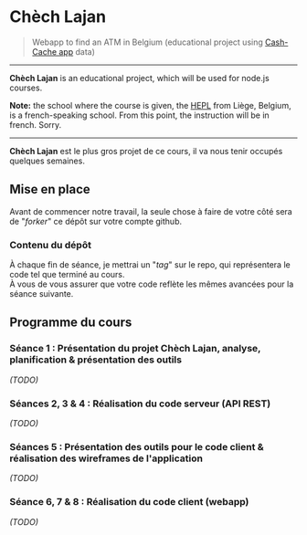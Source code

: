 # Chèch Lajan

> Webapp to find an ATM in Belgium (educational project using [Cash-Cache app](http://app.cash-cache.com) data)

* * *

**Chèch Lajan** is an educational project, which will be used for node.js courses.

**Note:** the school where the course is given, the [HEPL](http://www.provincedeliege.be/hauteecole) from Liège, Belgium, is a french-speaking school. From this point, the instruction will be in french. Sorry.

* * *

**Chèch Lajan** est le plus gros projet de ce cours, il va nous tenir occupés quelques semaines.

## Mise en place

Avant de commencer notre travail, la seule chose à faire de votre côté sera de "*forker*" ce dépôt sur votre compte github.

### Contenu du dépôt

À chaque fin de séance, je mettrai un "*tag*" sur le repo, qui représentera le code tel que terminé au cours.  
À vous de vous assurer que votre code reflète les mêmes avancées pour la séance suivante.

## Programme du cours

### Séance 1 : Présentation du projet Chèch Lajan, analyse, planification & présentation des outils

_(TODO)_

### Séances 2, 3 & 4 : Réalisation du code serveur (API REST)

_(TODO)_

### Séances 5 : Présentation des outils pour le code client & réalisation des wireframes de l'application

_(TODO)_

### Séance 6, 7 & 8 : Réalisation du code client (webapp)

_(TODO)_
